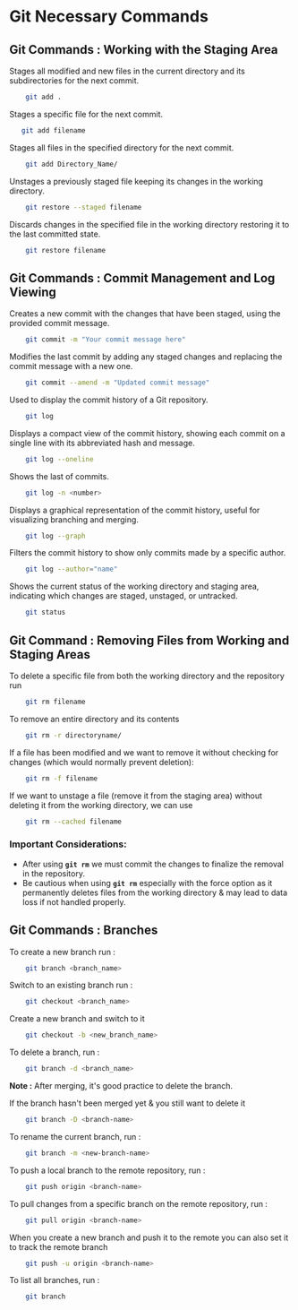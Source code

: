 # Git Necessary Commands
## Git Commands : Working with the Staging Area
Stages all modified and new files in the current directory and its subdirectories for the next commit.
```bash
    git add .
```
Stages a specific file for the next commit.
 ```bash
    git add filename
```
Stages all files in the specified directory for the next commit.
```bash
    git add Directory_Name/
```
Unstages a previously staged file keeping its changes in the working directory.
```bash
    git restore --staged filename
```
Discards changes in the specified file in the working directory restoring it to the last committed state.
```bash
    git restore filename
```
## Git Commands : Commit Management and Log Viewing
Creates a new commit with the changes that have been staged, using the provided commit message.
```bash
    git commit -m "Your commit message here"
```
Modifies the last commit by adding any staged changes and replacing the commit message with a new one.
```bash
    git commit --amend -m "Updated commit message"
```
Used to display the commit history of a Git repository.
```bash
    git log
```
Displays a compact view of the commit history, showing each commit on a single line with its abbreviated hash and message.
```bash
    git log --oneline
```
Shows the last <number> of commits.
```bash
    git log -n <number>
```
Displays a graphical representation of the commit history, useful for visualizing branching and merging.
```bash
    git log --graph
```
Filters the commit history to show only commits made by a specific author.
```bash
    git log --author="name"
```
Shows the current status of the working directory and staging area, indicating which changes are staged, unstaged, or untracked.
```bash
    git status
```
## Git Command : Removing Files from Working and Staging Areas
To delete a specific file from both the working directory and the repository run
```bash
    git rm filename
```
To remove an entire directory and its contents
```bash
    git rm -r directoryname/
```
If a file has been modified and we want to remove it without checking for changes (which would normally prevent deletion):
```bash
    git rm -f filename
```
If we want to unstage a file (remove it from the staging area) without deleting it from the working directory, we can use
```bash
    git rm --cached filename
```
### Important Considerations:
- After using **`git rm`** we must commit the changes to finalize the removal in the repository.
- Be cautious when using **`git rm`** especially with the force option as it permanently deletes files from the working directory & may lead to data loss if not handled properly.

## Git Commands : Branches
To create a new branch run :
```bash
    git branch <branch_name>
```
Switch to an existing branch run :
```bash
    git checkout <branch_name>
```
Create a new branch and switch to it 
```bash
    git checkout -b <new_branch_name>
```
To delete a branch, run :
```bash
    git branch -d <branch_name>
```
**Note :** After merging, it's good practice to delete the branch.

If the branch hasn't been merged yet & you still want to delete it
```bash
    git branch -D <branch-name>
```
To rename the current branch, run :
```bash
    git branch -m <new-branch-name>
```
To push a local branch to the remote repository, run :
```bash
    git push origin <branch-name>
```
To pull changes from a specific branch on the remote repository, run :
```bash
    git pull origin <branch-name>
```
When you create a new branch and push it to the remote you can also set it to track the remote branch
```bash
    git push -u origin <branch-name>
```
To list all branches, run :
```bash
    git branch
```
